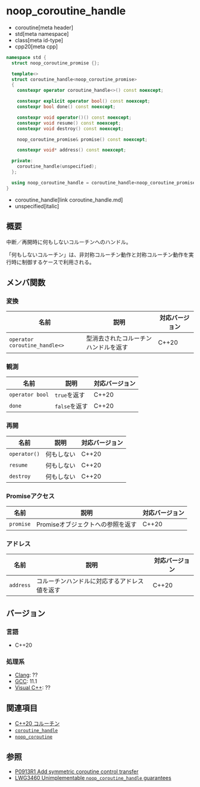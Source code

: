 # noop_coroutine_handle
* coroutine[meta header]
* std[meta namespace]
* class[meta id-type]
* cpp20[meta cpp]

```cpp
namespace std {
  struct noop_coroutine_promise {};

  template<>
  struct coroutine_handle<noop_coroutine_promise>
  {
    constexpr operator coroutine_handle<>() const noexcept;

    constexpr explicit operator bool() const noexcept;
    constexpr bool done() const noexcept;

    constexpr void operator()() const noexcept;
    constexpr void resume() const noexcept;
    constexpr void destroy() const noexcept;

    noop_coroutine_promise& promise() const noexcept;

    constexpr void* address() const noexcept;

  private:
    coroutine_handle(unspecified);
  };

  using noop_coroutine_handle = coroutine_handle<noop_coroutine_promise>;
}
```
* coroutine_handle[link coroutine_handle.md]
* unspecified[italic]


## 概要
中断／再開時に何もしないコルーチンへのハンドル。

「何もしないコルーチン」は、非対称コルーチン動作と対称コルーチン動作を実行時に制御するケースで利用される。


## メンバ関数
### 変換
| 名前            | 説明          | 対応バージョン |
|-----------------|---------------|----------------|
| `operator coroutine_handle<>` | 型消去されたコルーチンハンドルを返す | C++20 |

### 観測

| 名前            | 説明          | 対応バージョン |
|-----------------|---------------|----------------|
| `operator bool` | `true`を返す  | C++20 |
| `done`          | `false`を返す | C++20 |

### 再開

| 名前         | 説明       | 対応バージョン |
|--------------|------------|----------------|
| `operator()` | 何もしない | C++20 |
| `resume`     | 何もしない | C++20 |
| `destroy`    | 何もしない | C++20 |

### Promiseアクセス

| 名前      | 説明           | 対応バージョン |
|-----------|----------------|----------------|
| `promise` | Promiseオブジェクトへの参照を返す | C++20 |

### アドレス

| 名前      | 説明           | 対応バージョン |
|-----------|----------------|----------------|
| `address` | コルーチンハンドルに対応するアドレス値を返す | C++20 |


## バージョン
### 言語
- C++20

### 処理系
- [Clang](/implementation.md#clang): ??
- [GCC](/implementation.md#gcc): 11.1
- [Visual C++](/implementation.md#visual_cpp): ??


## 関連項目
- [C++20 コルーチン](/lang/cpp20/coroutines.md)
- [`coroutine_handle`](coroutine_handle.md)
- [`noop_coroutine`](noop_coroutine.md)


## 参照
- [P0913R1 Add symmetric coroutine control transfer](http://www.open-std.org/jtc1/sc22/wg21/docs/papers/2018/p0913r1.html)
- [LWG3460 Unimplementable `noop_coroutine_handle` guarantees](https://cplusplus.github.io/LWG/issue3460)
